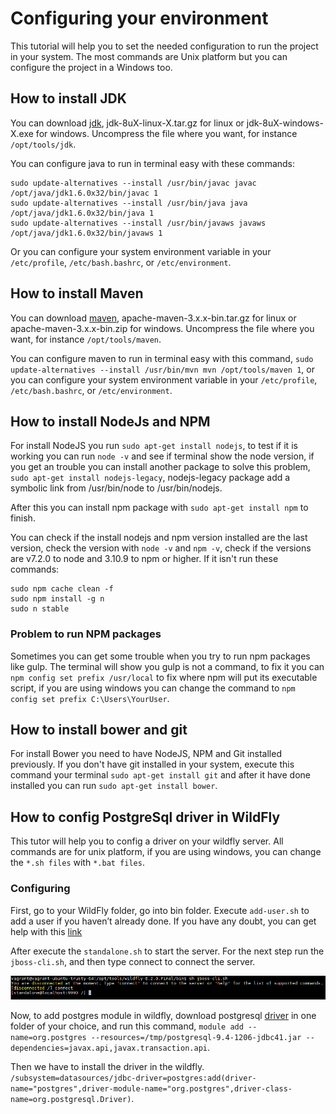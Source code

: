 # Configuring your environment

This tutorial will help you to set the needed configuration to run the project in your system. The most commands are Unix platform but you can configure the project in a Windows too.

## How to install JDK
You can download [jdk](http://www.oracle.com/technetwork/pt/java/javase/downloads/jdk8-downloads-2133151.html), jdk-8uX-linux-X.tar.gz for linux or jdk-8uX-windows-X.exe for windows. Uncompress the file where you want, for instance `/opt/tools/jdk`.

You can configure java to run in terminal easy with these commands:
```shell
sudo update-alternatives --install /usr/bin/javac javac /opt/java/jdk1.6.0x32/bin/javac 1
sudo update-alternatives --install /usr/bin/java java /opt/java/jdk1.6.0x32/bin/java 1
sudo update-alternatives --install /usr/bin/javaws javaws /opt/java/jdk1.6.0x32/bin/javaws 1
```
Or you can configure your system environment variable in your `/etc/profile`, `/etc/bash.bashrc`, or `/etc/environment`.

## How to install Maven
You can download [maven](https://maven.apache.org/download.cgi#), apache-maven-3.x.x-bin.tar.gz for linux or apache-maven-3.x.x-bin.zip for windows. Uncompress the file where you want, for instance `/opt/tools/maven`.

You can configure maven to run in terminal easy with this command, `sudo update-alternatives --install /usr/bin/mvn mvn /opt/tools/maven 1`, or you can configure your system environment variable in your `/etc/profile`, `/etc/bash.bashrc`, or `/etc/environment`.

## How to install NodeJs and NPM

For install NodeJS you run `sudo apt-get install nodejs`, to test if it is working you can run `node -v` and see if terminal show the node version, if you get an trouble you can install another package to solve this problem, `sudo apt-get install nodejs-legacy`, nodejs-legacy package add a symbolic link from /usr/bin/node to /usr/bin/nodejs.

After this you can install npm package with `sudo apt-get install npm` to finish.

You can check if the install nodejs and npm version installed are the last version, check the version with `node -v` and `npm -v`, check if the versions are v7.2.0 to node and 3.10.9 to npm or higher. If it isn't run these commands:

```shell
sudo npm cache clean -f
sudo npm install -g n
sudo n stable
```

### Problem to run NPM packages

Sometimes you can get some trouble when you try to run npm packages like gulp. The terminal will show you gulp is not a command, to fix it you can `npm config set prefix /usr/local` to fix where npm will put its executable script, if you are using windows you can change the command to `npm config set prefix C:\Users\YourUser`.

## How to install bower and git

For install Bower you need to have NodeJS, NPM and Git installed previously. If you don't have git installed in your system, execute this command your terminal `sudo apt-get install git` and after it have done installed you can run `sudo apt-get install bower`.

## How to config PostgreSql driver in WildFly

This tutor will help you to config a driver on your wildfly server. All commands are for unix platform, if you are using windows, you can change the `*.sh files` with `*.bat files`.

### Configuring

First, go to your WildFly folder, go into bin folder. Execute `add-user.sh` to add a user if you haven’t already done. If you have any doubt, you can get help with this [link]( https://docs.jboss.org/author/display/WFLY8/add-user+utility?_sscc=t)

After execute the `standalone.sh` to start the server. For the next step run the `jboss-cli.sh`,  and then type connect to connect the server.

![jboss-cli.sh](images/jboss-cli-sh.png)

Now, to add postgres module in wildfly, download postgresql [driver](https://github.com/CodeShareEducation/java-service-order/raw/master/config/postgresql-9.4-1206-jdbc41.jar) in one folder of your choice, and run this command, `module add --name=org.postgres --resources=/tmp/postgresql-9.4-1206-jdbc41.jar --dependencies=javax.api,javax.transaction.api`.

Then we have to install the driver in the wildfly. `/subsystem=datasources/jdbc-driver=postgres:add(driver-name="postgres",driver-module-name="org.postgres",driver-class-name=org.postgresql.Driver)`.
